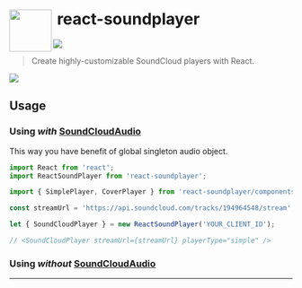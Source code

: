 # <img src="http://www.officialpsds.com/images/thumbs/Soundcloud-Logo-psd47614.png" width="75" align="left">&nbsp;react-soundplayer

![](http://img.shields.io/badge/Status-Work%20In%20Progress-brightgreen.svg?style=flat)

> Create highly-customizable SoundCloud players with React.

![](https://dl.dropboxusercontent.com/u/100463011/react-soundplayer-screen.png)

## Usage

### Using _with_ [SoundCloudAudio](https://github.com/voronianski/soundcloud-audio.js)

This way you have benefit of global singleton audio object.

```javascript
import React from 'react';
import ReactSoundPlayer from 'react-soundplayer';

import { SimplePlayer, CoverPlayer } from 'react-soundplayer/components';

const streamUrl = 'https://api.soundcloud.com/tracks/194964548/stream';

let { SoundCloudPlayer } = new ReactSoundPlayer('YOUR_CLIENT_ID');

// <SoundCloudPlayer streamUrl={streamUrl} playerType="simple" />
```

### Using _without_ [SoundCloudAudio](https://github.com/voronianski/soundcloud-audio.js)

---
